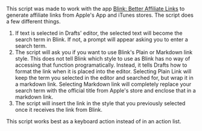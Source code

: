This script was made to work with the app [Blink: Better Affiliate Links](https://itunes.apple.com/us/app/id946766863?at=1l3vwJx&ct=podcast) to generate affiliate links from Apple's App and iTunes stores. The script does a few different things.

1. If text is selected in Drafts' editor, the selected text will become the search term in Blink. If not, a prompt will appear asking you to enter a search term.
2. The script will ask you if you want to use Blink's Plain or Markdown link style. This does not tell Blink which style to use as Blink has no way of accessing that function programatically. Instead, it tells Drafts how to format the link when it is placed into the editor. Selecting Plain Link will keep the term you selected in the editor and searched for, but wrap it in a markdown link. Selecting Markdown link will completely replace your search term with the official title from Apple's store and enclose that in a markdown link.
3. The script will insert the link in the style that you previously selected once it receives the link from Blink.

This script works best as a keyboard action instead of in an action list.